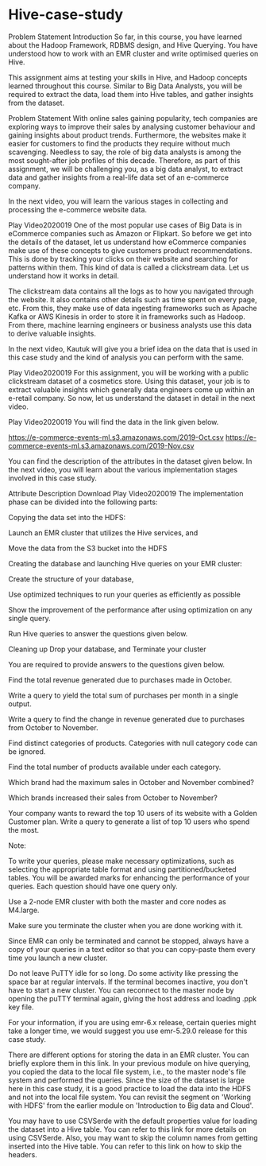 # Hive-case-study

Problem Statement
Introduction
So far, in this course, you have learned about the Hadoop Framework, RDBMS design, and Hive Querying. You have understood how to work with an EMR cluster and write optimised queries on Hive. 

 

This assignment aims at testing your skills in Hive, and Hadoop concepts learned throughout this course. Similar to Big Data Analysts, you will be required to extract the data, load them into Hive tables, and gather insights from the dataset.
 

Problem Statement
With online sales gaining popularity, tech companies are exploring ways to improve their sales by analysing customer behaviour and gaining insights about product trends. Furthermore, the websites make it easier for customers to find the products they require without much scavenging. Needless to say, the role of big data analysts is among the most sought-after job profiles of this decade. Therefore, as part of this assignment, we will be challenging you, as a big data analyst, to extract data and gather insights from a real-life data set of an e-commerce company.

 

In the next video, you will learn the various stages in collecting and processing the e-commerce website data.

Play Video2020019
One of the most popular use cases of Big Data is in eCommerce companies such as Amazon or Flipkart. So before we get into the details of the dataset, let us understand how eCommerce companies make use of these concepts to give customers product recommendations. This is done by tracking your clicks on their website and searching for patterns within them. This kind of data is called a clickstream data. Let us understand how it works in detail.

 



 

 

The clickstream data contains all the logs as to how you navigated through the website. It also contains other details such as time spent on every page, etc. From this, they make use of data ingesting frameworks such as Apache Kafka or AWS Kinesis in order to store it in frameworks such as Hadoop. From there, machine learning engineers or business analysts use this data to derive valuable insights. 

 

In the next video, Kautuk will give you a brief idea on the data that is used in this case study and the kind of analysis you can perform with the same.

Play Video2020019
For this assignment, you will be working with a public clickstream dataset of a cosmetics store. Using this dataset, your job is to extract valuable insights which generally data engineers come up within an e-retail company. So now, let us understand the dataset in detail in the next video.

Play Video2020019
You will find the data in the link given below.

https://e-commerce-events-ml.s3.amazonaws.com/2019-Oct.csv
https://e-commerce-events-ml.s3.amazonaws.com/2019-Nov.csv

 

You can find the description of the attributes in the dataset given below. In the next video, you will learn about the various implementation stages involved in this case study.

Attribute Description
Download
Play Video2020019
The implementation phase can be divided into the following parts:

Copying the data set into the HDFS:

Launch an EMR cluster that utilizes the Hive services, and

Move the data from the S3 bucket into the HDFS 

Creating the database and launching Hive queries on your EMR cluster:

Create the structure of your database, 

Use optimized techniques to run your queries as efficiently as possible

Show the improvement of the performance after using optimization on any single query.

Run Hive queries to answer the questions given below.

Cleaning up
Drop your database, and
Terminate your cluster 
 

You are required to provide answers to the questions given below.

Find the total revenue generated due to purchases made in October.

Write a query to yield the total sum of purchases per month in a single output. 

Write a query to find the change in revenue generated due to purchases from October to November.

Find distinct categories of products. Categories with null category code can be ignored.

Find the total number of products available under each category.

Which brand had the maximum sales in October and November combined?

Which brands increased their sales from October to November?

Your company wants to reward the top 10 users of its website with a Golden Customer plan. Write a query to generate a list of top 10 users who spend the most.

Note:

To write your queries, please make necessary optimizations, such as selecting the appropriate table format and using partitioned/bucketed tables. You will be awarded marks for enhancing the performance of your queries.
Each question should have one query only.

Use a 2-node EMR cluster with both the master and core nodes as M4.large.

Make sure you terminate the cluster when you are done working with it.

Since EMR can only be terminated and cannot be stopped, always have a copy of your queries in a text editor so that you can copy-paste them every time you launch a new cluster.

Do not leave PuTTY idle for so long. Do some activity like pressing the space bar at regular intervals. If the terminal becomes inactive, you don't have to start a new cluster. You can reconnect to the master node by opening the puTTY terminal again, giving the host address and loading  .ppk key file. 

For your information, if you are using emr-6.x release, certain queries might take a longer time, we would suggest you use emr-5.29.0 release for this case study.

There are different options for storing the data in an EMR cluster. You can briefly explore them in this link. In your previous module on hive querying, you copied the data to the local file system, i.e., to the master node's file system and performed the queries. Since the size of the dataset is large here in this case study, it is a good practice to load the data into the HDFS and not into the local file system. You can revisit the segment on 'Working with HDFS' from the earlier module on 'Introduction to Big data and Cloud'.

You may have to use CSVSerde with the default properties value for loading the dataset into a Hive table. You can refer to this link for more details on using CSVSerde. Also, you may want to skip the column names from getting inserted into the Hive table. You can refer to this link on how to skip the headers.
